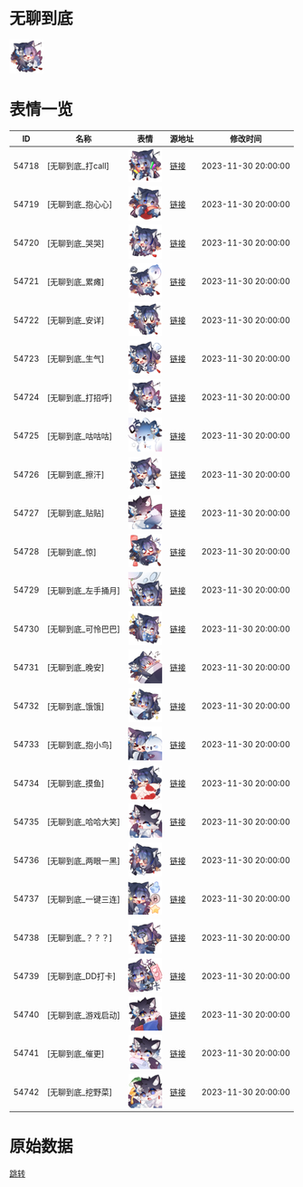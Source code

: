 # 无聊到底

<img src="./cover.png" height="60" alt="cover" />

# 表情一览

|ID|名称|表情|源地址|修改时间|
|----|----|----|----|----|
|54718|[无聊到底_打call]|<img src="./pic/054718_%5B无聊到底_打call%5D.png" height="60" alt="打call"/>|[链接](https://i0.hdslb.com/bfs/garb/d791909a5818565bef4fdfd7e17bb20ec31169dd.png)|2023-11-30 20:00:00|
|54719|[无聊到底_抱心心]|<img src="./pic/054719_%5B无聊到底_抱心心%5D.png" height="60" alt="抱心心"/>|[链接](https://i0.hdslb.com/bfs/garb/e8757244d95ce5dcfe6036d29d1d4c18506c5b13.png)|2023-11-30 20:00:00|
|54720|[无聊到底_哭哭]|<img src="./pic/054720_%5B无聊到底_哭哭%5D.png" height="60" alt="哭哭"/>|[链接](https://i0.hdslb.com/bfs/garb/f78cb251c0b3917f33ad9139f0fb0ff4a9ec32bd.png)|2023-11-30 20:00:00|
|54721|[无聊到底_累瘫]|<img src="./pic/054721_%5B无聊到底_累瘫%5D.png" height="60" alt="累瘫"/>|[链接](https://i0.hdslb.com/bfs/garb/073cb99c093f9990bc08d3ceb2ac13aada33fe42.png)|2023-11-30 20:00:00|
|54722|[无聊到底_安详]|<img src="./pic/054722_%5B无聊到底_安详%5D.png" height="60" alt="安详"/>|[链接](https://i0.hdslb.com/bfs/garb/0ac8a26654757b3b1ef8a8f35ad3f68841e31d70.png)|2023-11-30 20:00:00|
|54723|[无聊到底_生气]|<img src="./pic/054723_%5B无聊到底_生气%5D.png" height="60" alt="生气"/>|[链接](https://i0.hdslb.com/bfs/garb/f6efd5415f9c36ab7332e8afc1080c555d098d8c.png)|2023-11-30 20:00:00|
|54724|[无聊到底_打招呼]|<img src="./pic/054724_%5B无聊到底_打招呼%5D.png" height="60" alt="打招呼"/>|[链接](https://i0.hdslb.com/bfs/garb/1e1654bd27faced3503e6231c567be82a4dd6085.png)|2023-11-30 20:00:00|
|54725|[无聊到底_咕咕咕]|<img src="./pic/054725_%5B无聊到底_咕咕咕%5D.png" height="60" alt="咕咕咕"/>|[链接](https://i0.hdslb.com/bfs/garb/08ca74bf1a71c99f898aab41243f01ad2c5c7919.png)|2023-11-30 20:00:00|
|54726|[无聊到底_擦汗]|<img src="./pic/054726_%5B无聊到底_擦汗%5D.png" height="60" alt="擦汗"/>|[链接](https://i0.hdslb.com/bfs/garb/3eb47ff45b18a7498e03a6be90d8245c964d65f5.png)|2023-11-30 20:00:00|
|54727|[无聊到底_贴贴]|<img src="./pic/054727_%5B无聊到底_贴贴%5D.png" height="60" alt="贴贴"/>|[链接](https://i0.hdslb.com/bfs/garb/a40d4379a375fff1d108f65843b939f69bed0fbf.png)|2023-11-30 20:00:00|
|54728|[无聊到底_惊]|<img src="./pic/054728_%5B无聊到底_惊%5D.png" height="60" alt="惊"/>|[链接](https://i0.hdslb.com/bfs/garb/ad6e0e952fa661d14de7087f3adc3d34bad001b8.png)|2023-11-30 20:00:00|
|54729|[无聊到底_左手捅月]|<img src="./pic/054729_%5B无聊到底_左手捅月%5D.png" height="60" alt="左手捅月"/>|[链接](https://i0.hdslb.com/bfs/garb/59dd9793048105b8f063824ea0176d9458ca4db2.png)|2023-11-30 20:00:00|
|54730|[无聊到底_可怜巴巴]|<img src="./pic/054730_%5B无聊到底_可怜巴巴%5D.png" height="60" alt="可怜巴巴"/>|[链接](https://i0.hdslb.com/bfs/garb/565c4a4ff02294ff920b5faceac696040d334b6e.png)|2023-11-30 20:00:00|
|54731|[无聊到底_晚安]|<img src="./pic/054731_%5B无聊到底_晚安%5D.png" height="60" alt="晚安"/>|[链接](https://i0.hdslb.com/bfs/garb/f52d805bca16fa20b1a846cb0f6e1acb327c6a38.png)|2023-11-30 20:00:00|
|54732|[无聊到底_饿饿]|<img src="./pic/054732_%5B无聊到底_饿饿%5D.png" height="60" alt="饿饿"/>|[链接](https://i0.hdslb.com/bfs/garb/19a5d6e978a57bb5cbaab7378e065fe68b7206e8.png)|2023-11-30 20:00:00|
|54733|[无聊到底_抱小鸟]|<img src="./pic/054733_%5B无聊到底_抱小鸟%5D.png" height="60" alt="抱小鸟"/>|[链接](https://i0.hdslb.com/bfs/garb/585903ebe3dfa4fd2f9b03e897f542c77478ae69.png)|2023-11-30 20:00:00|
|54734|[无聊到底_摸鱼]|<img src="./pic/054734_%5B无聊到底_摸鱼%5D.png" height="60" alt="摸鱼"/>|[链接](https://i0.hdslb.com/bfs/garb/211faea18dda883f7afb837fb42869b544a376c3.png)|2023-11-30 20:00:00|
|54735|[无聊到底_哈哈大笑]|<img src="./pic/054735_%5B无聊到底_哈哈大笑%5D.png" height="60" alt="哈哈大笑"/>|[链接](https://i0.hdslb.com/bfs/garb/7df65d3091b2ae717753204d2512788a48405c4b.png)|2023-11-30 20:00:00|
|54736|[无聊到底_两眼一黑]|<img src="./pic/054736_%5B无聊到底_两眼一黑%5D.png" height="60" alt="两眼一黑"/>|[链接](https://i0.hdslb.com/bfs/garb/e6891f2539c3befcfeafbb677ba048a8172da34d.png)|2023-11-30 20:00:00|
|54737|[无聊到底_一键三连]|<img src="./pic/054737_%5B无聊到底_一键三连%5D.png" height="60" alt="一键三连"/>|[链接](https://i0.hdslb.com/bfs/garb/172d3e223d326bc24a361f181fcff048a3de3647.png)|2023-11-30 20:00:00|
|54738|[无聊到底_？？？]|<img src="./pic/054738_%5B无聊到底_？？？%5D.png" height="60" alt="？？？"/>|[链接](https://i0.hdslb.com/bfs/garb/3e1f0c118bb60e211f3decb75699fb07f51dd0d4.png)|2023-11-30 20:00:00|
|54739|[无聊到底_DD打卡]|<img src="./pic/054739_%5B无聊到底_DD打卡%5D.png" height="60" alt="DD打卡"/>|[链接](https://i0.hdslb.com/bfs/garb/c404313dea6dee17800f74be757a146a957f2a18.png)|2023-11-30 20:00:00|
|54740|[无聊到底_游戏启动]|<img src="./pic/054740_%5B无聊到底_游戏启动%5D.png" height="60" alt="游戏启动"/>|[链接](https://i0.hdslb.com/bfs/garb/c065202c8893a5e776384dc330bf6b5a85ca9d5a.png)|2023-11-30 20:00:00|
|54741|[无聊到底_催更]|<img src="./pic/054741_%5B无聊到底_催更%5D.png" height="60" alt="催更"/>|[链接](https://i0.hdslb.com/bfs/garb/f9bc60bca0c604df1e420b4356e4c42ece6c0f49.png)|2023-11-30 20:00:00|
|54742|[无聊到底_挖野菜]|<img src="./pic/054742_%5B无聊到底_挖野菜%5D.png" height="60" alt="挖野菜"/>|[链接](https://i0.hdslb.com/bfs/garb/255d4e7d636ed9dd74d1d45d21d3d57791be2bba.png)|2023-11-30 20:00:00|

# 原始数据

[跳转](./raw.json)

